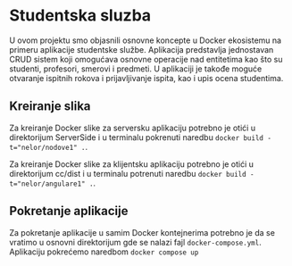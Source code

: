 # Studentska sluzba

U ovom projektu smo objasnili osnovne koncepte u Docker ekosistemu na primeru aplikacije studentske službe. Aplikacija predstavlja jednostavan CRUD sistem koji omogućava osnovne operacije nad entitetima kao što su studenti, profesori, smerovi i predmeti. U aplikaciji je takođe moguće otvaranje ispitnih rokova i prijavljivanje ispita, kao i upis ocena studentima.

## Kreiranje slika

Za kreiranje Docker slike za serversku aplikaciju potrebno je otići u direktorijum ServerSide i u terminalu pokrenuti naredbu `docker build -t="nelor/nodove1" .`.

Za kreiranje Docker slike za klijentsku aplikaciju potrebno je otići u direktorijum cc/dist i u terminalu potrenuti naredbu `docker build -t="nelor/angulare1" .`.

## Pokretanje aplikacije

Za pokretanje aplikacije u samim Docker kontejnerima potrebno je da se vratimo u osnovni direktorijum gde se nalazi fajl `docker-compose.yml`.
Aplikaciju pokrećemo naredbom `docker compose up`
